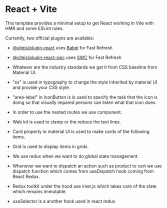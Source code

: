 # React + Vite

This template provides a minimal setup to get React working in Vite with HMR and some ESLint rules.

Currently, two official plugins are available:

- [@vitejs/plugin-react](https://github.com/vitejs/vite-plugin-react/blob/main/packages/plugin-react/README.md) uses [Babel](https://babeljs.io/) for Fast Refresh
- [@vitejs/plugin-react-swc](https://github.com/vitejs/vite-plugin-react-swc) uses [SWC](https://swc.rs/) for Fast Refresh

- Whatever are the industry standards we get it from CSS baseline from Material UI.
- "sx" is used in typography to change the style inherited by material UI and provide your CSS style.
- "area-label" in IconButton is is used to specify the task that the icon is doing so that visually impared persons can listen what that icon does.
- In order to use the nested routes we use <Outlet/> component.
- Web kit is used to clamp or the reduce the text lines.
- Card property in material UI is used to make cards of the following items.
- Grid is used to display items in grids.
- We use redux when we want to do global state management.
- Whenever we want to dispatch an action such as product to cart we use dispatch function which comes from useDispatch hook coming from React Redux.
- Redux toolkit under the hood use imer.js which takes care of the state which remains immutable.
- useSelector is a another hook used in react redux
